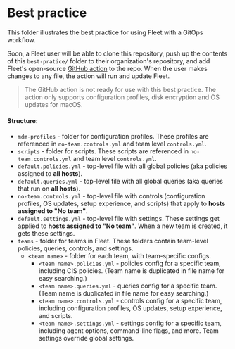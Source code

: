 # Best practice

This folder illustrates the best practice for using Fleet with a GitOps workflow.

Soon, a Fleet user will be able to clone this repository, push up the contents of this `best-pratice/` folder to their organization's repository, and add Fleet's open-source [GitHub action](https://github.com/fleetdm/fleet-mdm-gitops) to the repo. When the user makes changes to any file, the action will run and update Fleet.

> The GitHub action is not ready for use with this best practice. The action only supports configuration profiles, disk encryption and OS updates for macOS.

#### Structure:

- `mdm-profiles` - folder for configuration profiles. These profiles are referenced in `no-team.controls.yml` and team level `controls.yml`.
- `scripts` - folder for scripts. These scripts are referenced in `no-team.controls.yml` and team level `controls.yml`.
- `default.policies.yml` - top-level file with all global policies (aka policies assigned to **all hosts**).
- `default.queries.yml` - top-level file with all global queries (aka queries that run on **all hosts**).
- `no-team.controls.yml` - top-level file with controls (configuration profiles, OS updates, setup experience, and scripts) that apply to **hosts assigned to "No team"**.
- `default.settings.yml` - top-level file with settings. These settings get applied to **hosts assigned to "No team"**. When a new team is created, it gets these settings.
- `teams` - folder for teams in Fleet. These folders contain team-level policies, queries, controls, and settings.
  - `<team name>` - folder for each team, with team-specific configs.
    - `<team name>.policies.yml` - policies config for a specific team, including CIS policies. (Team name is duplicated in file name for easy searching.)
    - `<team name>.queries.yml` - queries config for a specific team. (Team name is duplicated in file name for easy searching.)
    - `<team name>.controls.yml` - controls config for a specific team, including configuration profiles, OS updates, setup experience, and scripts.
    - `<team name>.settings.yml` - settings config for a specific team, including agent options, command-line flags, and more. Team settings override global settings.
